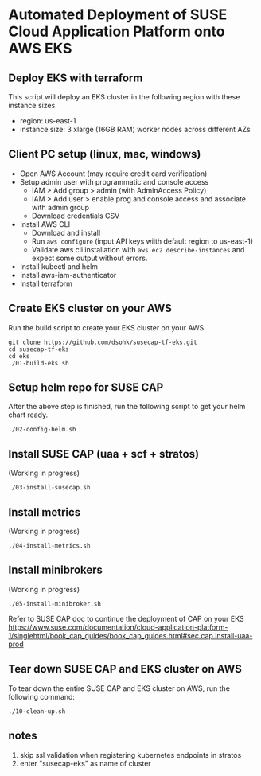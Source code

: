 # Automated Deployment of SUSE Cloud Application Platform onto AWS EKS

## Deploy EKS with terraform

This script will deploy an EKS cluster in the following region with these instance sizes.
* region: us-east-1
* instance size: 3 xlarge (16GB RAM) worker nodes across different AZs

## Client PC setup (linux, mac, windows)

* Open AWS Account (may require credit card verification)
* Setup admin user with programmatic and console access
  * IAM > Add group > admin (with AdminAccess Policy)
  * IAM > Add user > enable prog and console access and associate with admin group
  * Download credentials CSV
* Install AWS CLI
  * Download and install
  * Run `aws configure` (input API keys wiith default region to us-east-1)
  * Validate aws cli installation with `aws ec2 describe-instances` and expect some output without errors.
* Install kubectl and helm
* Install aws-iam-authenticator
* Install terraform

## Create EKS cluster on your AWS

Run the build script to create your EKS cluster on your AWS.

```
git clone https://github.com/dsohk/susecap-tf-eks.git
cd susecap-tf-eks
cd eks
./01-build-eks.sh
```

## Setup helm repo for SUSE CAP

After the above step is finished, run the following script to get your helm chart
ready.

```
./02-config-helm.sh
```

## Install SUSE CAP (uaa + scf + stratos)

(Working in progress)

```
./03-install-susecap.sh
```

## Install metrics

(Working in progress)

```
./04-install-metrics.sh
```

## Install minibrokers

(Working in progress)

```
./05-install-minibroker.sh
```

Refer to SUSE CAP doc to continue the deployment of CAP on your EKS
https://www.suse.com/documentation/cloud-application-platform-1/singlehtml/book_cap_guides/book_cap_guides.html#sec.cap.install-uaa-prod


## Tear down SUSE CAP and EKS cluster on AWS

To tear down the entire SUSE CAP and EKS cluster on AWS, run the following
command:

```
./10-clean-up.sh
```

## notes

1. skip ssl validation when registering kubernetes endpoints in stratos
2. enter "susecap-eks" as name of cluster



